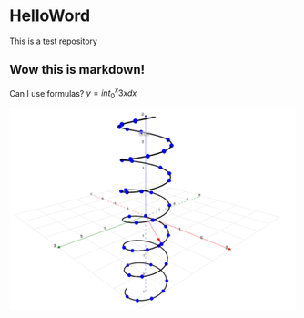 # HelloWord
This is a test repository

## Wow this is markdown!

Can I use formulas? $y=int_0^x 3x dx$

![image](calc_graphing_vvf.png)
